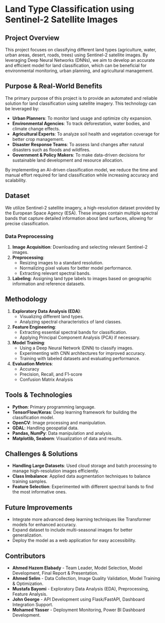 # Land Type Classification using Sentinel-2 Satellite Images

## Project Overview

This project focuses on classifying different land types (agriculture, water, urban areas, desert, roads, trees) using Sentinel-2 satellite images. By leveraging Deep Neural Networks (DNNs), we aim to develop an accurate and efficient model for land classification, which can be beneficial for environmental monitoring, urban planning, and agricultural management.

## Purpose & Real-World Benefits

The primary purpose of this project is to provide an automated and reliable solution for land classification using satellite imagery. This technology can be leveraged by:

- **Urban Planners**: To monitor land usage and optimize city expansion.
- **Environmental Agencies**: To track deforestation, water bodies, and climate change effects.
- **Agricultural Experts**: To analyze soil health and vegetation coverage for better crop management.
- **Disaster Response Teams**: To assess land changes after natural disasters such as floods and wildfires.
- **Government & Policy Makers**: To make data-driven decisions for sustainable land development and resource allocation.

By implementing an AI-driven classification model, we reduce the time and manual effort required for land classification while increasing accuracy and scalability.

## Dataset

We utilize Sentinel-2 satellite imagery, a high-resolution dataset provided by the European Space Agency (ESA). These images contain multiple spectral bands that capture detailed information about land surfaces, allowing for precise classification.

### Data Preprocessing

1. **Image Acquisition**: Downloading and selecting relevant Sentinel-2 images.
2. **Preprocessing**:
   - Resizing images to a standard resolution.
   - Normalizing pixel values for better model performance.
   - Extracting relevant spectral bands.
3. **Labeling**: Assigning land type labels to images based on geographic information and reference datasets.

## Methodology

1. **Exploratory Data Analysis (EDA)**:
   - Visualizing different land types.
   - Analyzing spectral characteristics of land classes.
2. **Feature Engineering**:
   - Extracting essential spectral bands for classification.
   - Applying Principal Component Analysis (PCA) if necessary.
3. **Model Training**:
   - Using a Deep Neural Network (DNN) to classify images.
   - Experimenting with CNN architectures for improved accuracy.
   - Training with labeled datasets and evaluating performance.
4. **Evaluation Metrics**:
   - Accuracy
   - Precision, Recall, and F1-score
   - Confusion Matrix Analysis

## Tools & Technologies

- **Python**: Primary programming language.
- **TensorFlow/Keras**: Deep learning framework for building the classification model.
- **OpenCV**: Image processing and manipulation.
- **GDAL**: Handling geospatial data.
- **Pandas, NumPy**: Data manipulation and analysis.
- **Matplotlib, Seaborn**: Visualization of data and results.

## Challenges & Solutions

- **Handling Large Datasets**: Used cloud storage and batch processing to manage high-resolution images efficiently.
- **Class Imbalance**: Applied data augmentation techniques to balance training samples.
- **Feature Selection**: Experimented with different spectral bands to find the most informative ones.

## Future Improvements

- Integrate more advanced deep learning techniques like Transformer models for enhanced accuracy.
- Expand dataset to include multi-seasonal images for better generalization.
- Deploy the model as a web application for easy accessibility.

## Contributors

- **Ahmed Hazem Elabady** - Team Leader, Model Selection, Model Development, Final Report & Presentation.
- **Ahmed Selim** - Data Collection, Image Quality Validation, Model Training & Optimization.
- **Mustafa Bayomi** - Exploratory Data Analysis (EDA), Preprocessing, Feature Analysis.
- **John George** - API Development using Flask/FastAPI, Dashboard Integration Support.
- **Mohamed Yasser** - Deployment Monitoring, Power BI Dashboard Development.



